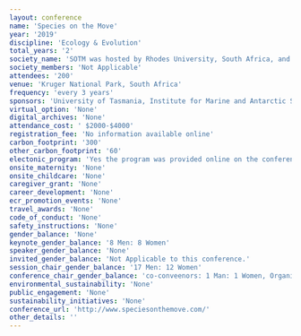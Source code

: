 ```yaml
---
layout: conference 
name: 'Species on the Move'
year: '2019'
discipline: 'Ecology & Evolution'
total_years: '2'
society_name: 'SOTM was hosted by Rhodes University, South Africa, and UTAS, Australia'
society_members: 'Not Applicable'
attendees: '200'
venue: 'Kruger National Park, South Africa'
frequency: 'every 3 years'
sponsors: 'University of Tasmania, Institute for Marine and Antarctic Studies (IMA), Center for Marine Socioecology(CMS)'
virtual_option: 'None'
digital_archives: 'None'
attendance_cost: ' $2000-$4000'
registration_fee: 'No information available online'
carbon_footprint: '300'
other_carbon_footprint: '60'
electonic_program: 'Yes the program was provided online on the conference website.'
onsite_maternity: 'None'
onsite_childcare: 'None'
caregiver_grant: 'None'
career_development: 'None'
ecr_promotion_events: 'None'
travel_awards: 'None'
code_of_conduct: 'None'
safety_instructions: 'None'
gender_balance: 'None'
keynote_gender_balance: '8 Men: 8 Women'
speaker_gender_balance: 'None'
invited_gender_balance: 'Not Applicable to this conference.'
session_chair_gender_balance: '17 Men: 12 Women'
conference_chair_gender_balance: 'co-conveenors: 1 Man: 1 Women, Organizing committee including an early career researcher committee: 12 Women: 10 Men'
environmental_sustainability: 'None'
public_engagement: 'None'
sustainability_initiatives: 'None'
conference_url: 'http://www.speciesonthemove.com/'
other_details: ''
---
```

